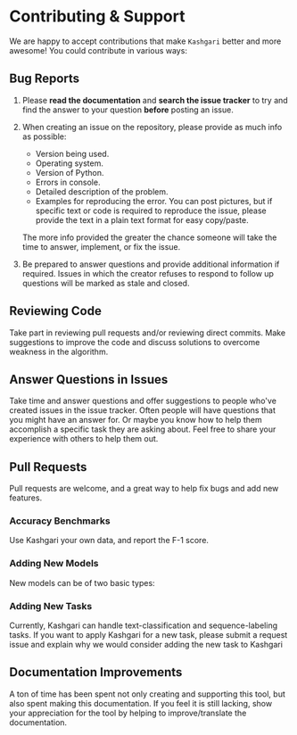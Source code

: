# Contributing & Support

We are happy to accept contributions that make `Kashgari` better and more awesome! You could contribute in various ways:

## Bug Reports

1. Please **read the documentation** and **search the issue tracker** to try and find the answer to your question **before** posting an issue.

2. When creating an issue on the repository, please provide as much info as possible:

    - Version being used.
    - Operating system.
    - Version of Python.
    - Errors in console.
    - Detailed description of the problem.
    - Examples for reproducing the error.  You can post pictures, but if specific text or code is required to reproduce the issue, please provide the text in a plain text format for easy copy/paste.

    The more info provided the greater the chance someone will take the time to answer, implement, or fix the issue.

3. Be prepared to answer questions and provide additional information if required.  Issues in which the creator refuses to respond to follow up questions will be marked as stale and closed.

## Reviewing Code

Take part in reviewing pull requests and/or reviewing direct commits.  Make suggestions to improve the code and discuss solutions to overcome weakness in the algorithm.

## Answer Questions in Issues

Take time and answer questions and offer suggestions to people who've created issues in the issue tracker. Often people will have questions that you might have an answer for.  Or maybe you know how to help them accomplish a specific task they are asking about. Feel free to share your experience with others to help them out.

## Pull Requests

Pull requests are welcome, and a great way to help fix bugs and add new features.

### Accuracy Benchmarks

Use Kashgari your own data, and report the F-1 score.

### Adding New Models

New models can be of two basic types:

### Adding New Tasks

Currently, Kashgari can handle text-classification and sequence-labeling tasks. If you want to apply Kashgari for a new task, please submit a request issue and explain why we would consider adding the new task to Kashgari

## Documentation Improvements

A ton of time has been spent not only creating and supporting this tool, but also spent making this documentation. If you feel it is still lacking, show your appreciation for the tool by helping to improve/translate the documentation.
